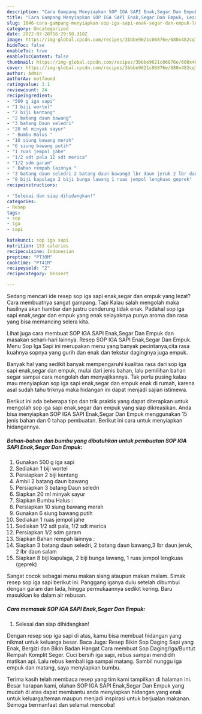 ```yaml
---
description: "Cara Gampang Menyiapkan SOP IGA SAPI Enak,Segar Dan Empuk, Lezat"
title: "Cara Gampang Menyiapkan SOP IGA SAPI Enak,Segar Dan Empuk, Lezat"
slug: 1646-cara-gampang-menyiapkan-sop-iga-sapi-enak-segar-dan-empuk-lezat
category: Uncategorized
date: 2022-07-28T16:29:58.318Z
image: https://img-global.cpcdn.com/recipes/3bbbe9621c06876e/680x482cq70/sop-iga-sapi-enaksegar-dan-empuk-foto-resep-utama.jpg
hideToc: false
enableToc: true
enableTocContent: false
thumbnail: https://img-global.cpcdn.com/recipes/3bbbe9621c06876e/680x482cq70/sop-iga-sapi-enaksegar-dan-empuk-foto-resep-utama.jpg
cover: https://img-global.cpcdn.com/recipes/3bbbe9621c06876e/680x482cq70/sop-iga-sapi-enaksegar-dan-empuk-foto-resep-utama.jpg
author: Admin
authorAv: notfound
ratingvalue: 3.1
reviewcount: 24
recipeingredient:
- "500 g iga sapi"
- "1 biji wortel"
- "2 biji kentang"
- "2 batang daun bawang"
- "3 batang Daun seledri"
- "20 ml minyak sayur"
- " Bumbu Halus "
- "10 siung bawang merah"
- "6 siung bawang putih"
- "1 ruas jempol jahe"
- "1/2 sdt pala 12 sdt merica"
- "1/2 sdm garam"
- " Bahan rempah lainnya "
- "3 batang daun seledri 2 batang daun bawang3 lbr daun jeruk 2 lbr daun salam"
- "8 biji kapulaga 2 biji bunga lawang 1 ruas jempol lengkuas geprek"
recipeinstructions:

- "Selesai dan siap dihidangkan!"
categories:
- Resep
tags:
- sop
- iga
- sapi

katakunci: sop iga sapi 
nutrition: 153 calories
recipecuisine: Indonesian
preptime: "PT30M"
cooktime: "PT41M"
recipeyield: "2"
recipecategory: Dessert

---
```



Sedang mencari ide resep sop iga sapi enak,segar dan empuk yang lezat? Cara membuatnya sangat gampang. Tapi Kalau salah mengolah maka hasilnya akan hambar dan justru cenderung tidak enak. Padahal sop iga sapi enak,segar dan empuk yang enak selayaknya punya aroma dan rasa yang bisa memancing selera kita.


Lihat juga cara membuat SOP IGA SAPI Enak,Segar Dan Empuk dan masakan sehari-hari lainnya. Resep SOP IGA SAPI Enak,Segar Dan Empuk. Menu Sop Iga Sapi ini merupakan menu yang banyak pecintanya,cita rasa kuahnya sopnya yang gurih dan enak dan tekstur dagingnya juga empuk.

Banyak hal yang sedikit banyak mempengaruhi kualitas rasa dari sop iga sapi enak,segar dan empuk, mulai dari jenis bahan, lalu pemilihan bahan segar sampai cara mengolah dan menyajikannya. Tak perlu pusing kalau mau menyiapkan sop iga sapi enak,segar dan empuk enak di rumah, karena asal sudah tahu triknya maka hidangan ini dapat menjadi sajian istimewa.


Berikut ini ada beberapa tips dan trik praktis yang dapat diterapkan untuk mengolah sop iga sapi enak,segar dan empuk yang siap dikreasikan. Anda bisa menyiapkan SOP IGA SAPI Enak,Segar Dan Empuk menggunakan 15 jenis bahan dan 0 tahap pembuatan. Berikut ini cara untuk menyiapkan hidangannya.

<!--inarticleads1-->

##### Bahan-bahan dan bumbu yang dibutuhkan untuk pembuatan SOP IGA SAPI Enak,Segar Dan Empuk:

1. Gunakan 500 g iga sapi
1. Sediakan 1 biji wortel
1. Persiapkan 2 biji kentang
1. Ambil 2 batang daun bawang
1. Persiapkan 3 batang Daun seledri
1. Siapkan 20 ml minyak sayur
1. Siapkan  Bumbu Halus :
1. Persiapkan 10 siung bawang merah
1. Gunakan 6 siung bawang putih
1. Sediakan 1 ruas jempol jahe
1. Sediakan 1/2 sdt pala, 1/2 sdt merica
1. Persiapkan 1/2 sdm garam
1. Siapkan  Bahan rempah lainnya :
1. Siapkan 3 batang daun seledri, 2 batang daun bawang,3 lbr daun jeruk, 2 lbr daun salam
1. Siapkan 8 biji kapulaga, 2 biji bunga lawang, 1 ruas jempol lengkuas (geprek)


Sangat cocok sebagai menu makan siang ataupun makan malam. Simak resep sop iga sapi berikut ini. Panggang iganya dulu setelah dibumbui dengan garam dan lada, hingga permukaannya sedikit kering. Baru masukkan ke dalam air rebusan. 

<!--inarticleads2-->

##### Cara memasak SOP IGA SAPI Enak,Segar Dan Empuk:


1. Selesai dan siap dihidangkan!

Dengan resep sop iga sapi di atas, kamu bisa membuat hidangan yang nikmat untuk keluarga besar. Baca Juga: Resep Bikin Sop Daging Sapi yang Enak, Bergizi dan Bikin Badan Hangat Cara membuat Sop Daging/Iga/Buntut Rempah Komplit Seger. Cuci bersih iga sapi, rebus sampai mendidih matikan api. Lalu rebus kembali iga sampai matang. Sambil nunggu iga empuk dan matang, saya menyiapkan bumbu. 

Terima kasih telah membaca resep yang tim kami tampilkan di halaman ini. Besar harapan kami, olahan SOP IGA SAPI Enak,Segar Dan Empuk yang mudah di atas dapat membantu anda menyiapkan hidangan yang enak untuk keluarga/teman maupun menjadi inspirasi untuk berjualan makanan. Semoga bermanfaat dan selamat mencoba!
